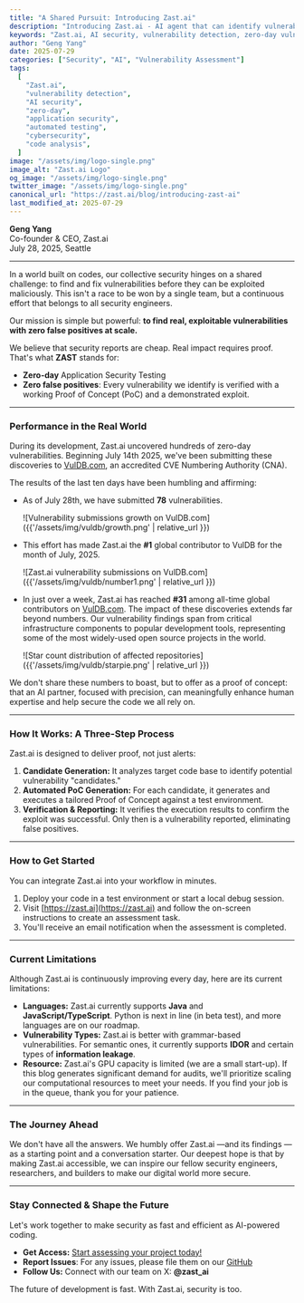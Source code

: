 ```yaml
---
title: "A Shared Pursuit: Introducing Zast.ai"
description: "Introducing Zast.ai - AI agent that can identify vulnerabilities, and verify exploitability with zero false positives. Join us in making software more secure."
keywords: "Zast.ai, AI security, vulnerability detection, zero-day vulnerabilities, application security testing, automated security, code analysis, PoC generation, cybersecurity, software security"
author: "Geng Yang"
date: 2025-07-29
categories: ["Security", "AI", "Vulnerability Assessment"]
tags:
  [
    "Zast.ai",
    "vulnerability detection",
    "AI security",
    "zero-day",
    "application security",
    "automated testing",
    "cybersecurity",
    "code analysis",
  ]
image: "/assets/img/logo-single.png"
image_alt: "Zast.ai Logo"
og_image: "/assets/img/logo-single.png"
twitter_image: "/assets/img/logo-single.png"
canonical_url: "https://zast.ai/blog/introducing-zast-ai"
last_modified_at: 2025-07-29
---
```


**Geng Yang**  
Co-founder & CEO, Zast.ai  
July 28, 2025, Seattle

---

In a world built on codes, our collective security hinges on a shared challenge: to find and fix vulnerabilities before they can be exploited maliciously. This isn't a race to be won by a single team, but a continuous effort that belongs to all security engineers.

Our mission is simple but powerful: **to find real, exploitable vulnerabilities with zero false positives at scale.**

We believe that security reports are cheap. Real impact requires proof. That's what **ZAST** stands for:

- **Zero-day** Application Security Testing
- **Zero false positives**: Every vulnerability we identify is verified with a working Proof of Concept (PoC) and a demonstrated exploit.

---

### Performance in the Real World

During its development, Zast.ai uncovered hundreds of zero-day vulnerabilities. Beginning July 14th 2025, we've been submitting these discoveries to [VulDB.com](https://vuldb.com/), an accredited CVE Numbering Authority (CNA).

The results of the last ten days have been humbling and affirming:

- As of July 28th, we have submitted **78** vulnerabilities.

  ![Vulnerability submissions growth on VulDB.com]({{'/assets/img/vuldb/growth.png' | relative_url }})

- This effort has made Zast.ai the **#1** global contributor to VulDB for the month of July, 2025.

  ![Zast.ai vulnerability submissions on VulDB.com]({{'/assets/img/vuldb/number1.png' | relative_url }})

- In just over a week, Zast.ai has reached **#31** among all-time global contributors on [VulDB.com](https://vuldb.com/).
  The impact of these discoveries extends far beyond numbers. Our vulnerability findings span from critical infrastructure components to popular development tools, representing some of the most widely-used open source projects in the world.

  ![Star count distribution of affected repositories]({{'/assets/img/vuldb/starpie.png' | relative_url }})

We don't share these numbers to boast, but to offer as a proof of concept: that an AI partner, focused with precision, can meaningfully enhance human expertise and help secure the code we all rely on.

---

### How It Works: A Three-Step Process

Zast.ai is designed to deliver proof, not just alerts:

1. **Candidate Generation:** It analyzes target code base to identify potential vulnerability "candidates."
2. **Automated PoC Generation:** For each candidate, it generates and executes a tailored Proof of Concept against a test environment.
3. **Verification & Reporting:** It verifies the execution results to confirm the exploit was successful. Only then is a vulnerability reported, eliminating false positives.

---

### How to Get Started

You can integrate Zast.ai into your workflow in minutes.

1. Deploy your code in a test environment or start a local debug session.
2. Visit [https://zast.ai](https://zast.ai) and follow the on-screen instructions to create an assessment task.
3. You'll receive an email notification when the assessment is completed.

---

### Current Limitations

Although Zast.ai is continuously improving every day, here are its current limitations:

- **Languages:** Zast.ai currently supports **Java** and **JavaScript/TypeScript**. Python is next in line (in beta test), and more languages are on our roadmap.
- **Vulnerability Types:** Zast.ai is better with grammar-based vulnerabilities. For semantic ones, it currently supports **IDOR** and certain types of **information leakage**.
- **Resource:** Zast.ai's GPU capacity is limited (we are a small start-up). If this blog generates significant demand for audits, we'll prioritize scaling our computational resources to meet your needs. If you find your job is in the queue, thank you for your patience.

---

### The Journey Ahead

We don't have all the answers. We humbly offer Zast.ai —and its findings —as a starting point and a conversation starter. Our deepest hope is that by making Zast.ai accessible, we can inspire our fellow security engineers, researchers, and builders to make our digital world more secure.

---

### Stay Connected & Shape the Future

Let's work together to make security as fast and efficient as AI-powered coding.

- **Get Access:** [Start assessing your project today!](https://zast.ai)
- **Report Issues**: For any issues, please file them on our [GitHub](https://github.com/zast-ai/zast/issues)
- **Follow Us:** Connect with our team on X: **@zast_ai**

The future of development is fast. With Zast.ai, security is too.
